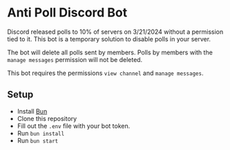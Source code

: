 # Anti Poll Discord Bot

Discord released polls to 10% of servers on 3/21/2024 without a permission tied to it. 
This bot is a temporary solution to disable polls in your server.

The bot will delete all polls sent by members.
Polls by members with the `manage messages` permission will not be deleted.

This bot requires the permissions `view channel` and `manage messages`.

## Setup

- Install [Bun](https://bun.sh)
- Clone this repository
- Fill out the `.env` file with your bot token.
- Run `bun install`
- Run `bun start`

